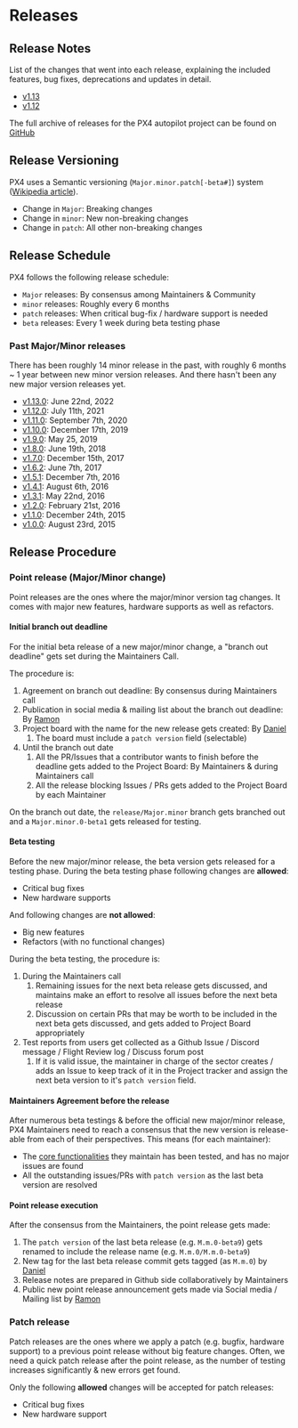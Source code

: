 # Releases

## Release Notes

List of the changes that went into each release, explaining the included features, bug fixes, deprecations and updates in detail.

* [v1.13](../releases/1.13.md)
* [v1.12](../releases/1.12.md)

The full archive of releases for the PX4 autopilot project can be found on [GitHub](https://github.com/PX4/PX4-Autopilot/releases)

## Release Versioning

PX4 uses a Semantic versioning (`Major.minor.patch[-beta#]`) system ([Wikipedia article](https://en.wikipedia.org/wiki/Software_versioning)).

- Change in `Major`: Breaking changes
- Change in `minor`: New non-breaking changes
- Change in `patch`: All other non-breaking changes

## Release Schedule

PX4 follows the following release schedule:

<!-- TO BE DEFINED -->

- `Major` releases: By consensus among Maintainers & Community
- `minor` releases: Roughly every 6 months
- `patch` releases: When critical bug-fix / hardware support is needed
- `beta` releases: Every 1 week during beta testing phase

### Past Major/Minor releases

There has been roughly 14 minor release in the past, with roughly 6 months ~ 1 year between new minor version releases. And there hasn't been any new major version releases yet.

- [v1.13.0](https://github.com/PX4/PX4-Autopilot/releases/tag/v1.13.0): June 22nd, 2022
- [v1.12.0](https://github.com/PX4/PX4-Autopilot/releases/tag/v1.12.0): July 11th, 2021
- [v1.11.0](https://github.com/PX4/PX4-Autopilot/releases/tag/v1.11.0): September 7th, 2020
- [v1.10.0](https://github.com/PX4/PX4-Autopilot/releases/tag/v1.10.0): December 17th, 2019
- [v1.9.0](https://github.com/PX4/PX4-Autopilot/releases/tag/v1.9.0): May 25, 2019
- [v1.8.0](https://github.com/PX4/PX4-Autopilot/releases/tag/v1.8.0): June 19th, 2018
- [v1.7.0](https://github.com/PX4/PX4-Autopilot/releases/tag/v1.7.0): December 15th, 2017
- [v1.6.2](https://github.com/PX4/PX4-Autopilot/releases/tag/v1.6.2): June 7th, 2017
- [v1.5.1](https://github.com/PX4/PX4-Autopilot/releases/tag/v1.5.1): December 7th, 2016
- [v1.4.1](https://github.com/PX4/PX4-Autopilot/releases/tag/v1.4.1): August 6th, 2016
- [v1.3.1](https://github.com/PX4/PX4-Autopilot/releases/tag/v1.3.1): May 22nd, 2016
- [v1.2.0](https://github.com/PX4/PX4-Autopilot/releases/tag/v1.2.0): February 21st, 2016
- [v1.1.0](https://github.com/PX4/PX4-Autopilot/releases/tag/v1.1.0): December 24th, 2015
- [v1.0.0](https://github.com/PX4/PX4-Autopilot/releases/tag/v1.0.0): August 23rd, 2015

## Release Procedure

### Point release (Major/Minor change)

Point releases are the ones where the major/minor version tag changes. It comes with major new features, hardware supports as well as refactors.

#### Initial branch out deadline

For the initial beta release of a new major/minor change, a "branch out deadline" gets set during the Maintainers Call.

The procedure is:

1. Agreement on branch out deadline: By consensus during Maintainers call
2. Publication in social media & mailing list about the branch out deadline: By [Ramon](https://github.com/mrpollo)
3. Project board with the name for the new release gets created: By [Daniel](https://github.com/dagar)
   1. The board must include a `patch version` field (selectable)
4. Until the branch out date
   1. All the PR/Issues that a contributor wants to finish before the deadline gets added to the Project Board: By Maintainers & during Maintainers call
   2. All the release blocking Issues / PRs gets added to the Project Board by each Maintainer

On the branch out date, the `release/Major.minor` branch gets branched out and a `Major.minor.0-beta1` gets released for testing.

#### Beta testing

Before the new major/minor release, the beta version gets released for a testing phase. During the beta testing phase following changes are **allowed**:

- Critical bug fixes
- New hardware supports

And following changes are **not allowed**:

- Big new features
- Refactors (with no functional changes)

During the beta testing, the procedure is:

1. During the Maintainers call
   1. Remaining issues for the next beta release gets discussed, and maintains make an effort to resolve all issues before the next beta release
   2. Discussion on certain PRs that may be worth to be included in the next beta gets discussed, and gets added to Project Board appropriately
2. Test reports from users get collected as a Github Issue / Discord message / Flight Review log / Discuss forum post
   1. If it is valid issue, the maintainer in charge of the sector creates / adds an Issue to keep track of it in the Project tracker and assign the next beta version to it's `patch version` field.

#### Maintainers Agreement before the release

After numerous beta testings & before the official new major/minor release, PX4 Maintainers need to reach a consensus that the new version is release-able from each of their perspectives. This means (for each maintainer):

- The [core functionalities](core_components.md) they maintain has been tested, and has no major issues are found
- All the outstanding issues/PRs with `patch version` as the last beta version are resolved

#### Point release execution

After the consensus from the Maintainers, the point release gets made:

1. The `patch version` of the last beta release (e.g. `M.m.0-beta9`) gets renamed to include the release name (e.g. `M.m.0/M.m.0-beta9`)
2. New tag for the last beta release commit gets tagged (as `M.m.0`) by [Daniel](https://github.com/dagar)
3. Release notes are prepared in Github side collaboratively by Maintainers
4. Public new point release announcement gets made via Social media / Mailing list by [Ramon](https://github.com/mrpollo)

### Patch release

Patch releases are the ones where we apply a patch (e.g. bugfix, hardware support) to a previous point release without big feature changes. Often, we need a quick patch release after the point release, as the number of testing increases significantly & new errors get found.

Only the following **allowed** changes will be accepted for patch releases:

- Critical bug fixes
- New hardware support